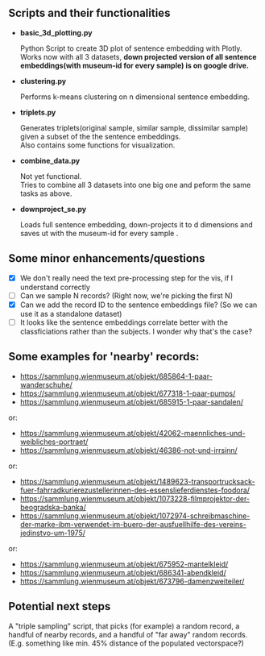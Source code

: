 ## Scripts and their functionalities
- **basic_3d_plotting.py**
  
  Python Script to create 3D plot of sentence embedding with Plotly. <br>
  Works now with all 3 datasets, **down projected version of all sentence embeddings(with museum-id for every sample) is on google drive.**

- **clustering.py**

  Performs k-means clustering on n dimensional sentence embedding.
  
- **triplets.py** 
  
  Generates triplets(original sample, similar sample, dissimilar sample) given a subset of the the sentence embeddings. <br>
  Also contains some functions for visualization.
  
- **combine_data.py**

  Not yet functional. <br>
  Tries to combine all 3 datasets into one big one and peform the same tasks as above.
  
- **downproject_se.py**

  Loads full sentence embedding, down-projects it to d dimensions and saves ut with the museum-id for every sample .
 

## Some minor enhancements/questions

- [x] We don't really need the text pre-processing step for the vis, if I understand correctly
- [ ] Can we sample N records? (Right now, we're picking the first N)
- [x] Can we add the record ID to the sentence embeddings file? (So we can use it as a standalone dataset)
- [ ] It looks like the sentence embeddings correlate better with the classficiations rather than the subjects. I wonder why that's the case?

## Some examples for 'nearby' records:

- https://sammlung.wienmuseum.at/objekt/685864-1-paar-wanderschuhe/
- https://sammlung.wienmuseum.at/objekt/677318-1-paar-pumps/
- https://sammlung.wienmuseum.at/objekt/685915-1-paar-sandalen/

or:

- https://sammlung.wienmuseum.at/objekt/42062-maennliches-und-weibliches-portraet/
- https://sammlung.wienmuseum.at/objekt/46386-not-und-irrsinn/

or:

- https://sammlung.wienmuseum.at/objekt/1489623-transportrucksack-fuer-fahrradkurierezustellerinnen-des-essenslieferdienstes-foodora/
- https://sammlung.wienmuseum.at/objekt/1073228-filmprojektor-der-beogradska-banka/
- https://sammlung.wienmuseum.at/objekt/1072974-schreibmaschine-der-marke-ibm-verwendet-im-buero-der-ausfuellhilfe-des-vereins-jedinstvo-um-1975/

or: 

- https://sammlung.wienmuseum.at/objekt/675952-mantelkleid/
- https://sammlung.wienmuseum.at/objekt/686341-abendkleid/
- https://sammlung.wienmuseum.at/objekt/673796-damenzweiteiler/

## Potential next steps

A "triple sampling" script, that picks (for example) a random record, a handful of nearby records, and a handful of "far away" random records. (E.g. something like min. 45% distance of the populated vectorspace?)
